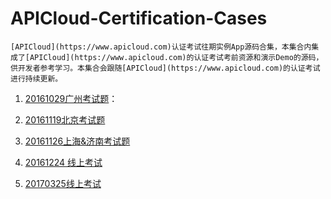 # APICloud-Certification-Cases
    [APICloud](https://www.apicloud.com)认证考试往期实例App源码合集，本集合内集成了[APICloud](https://www.apicloud.com)的认证考试考前资源和演示Demo的源码，供开发者参考学习。本集合会跟随[APICloud](https://www.apicloud.com)的认证考试进行持续更新。

1. [20161029广州考试题](https://github.com/apicloudcom/APICloud-Certification-Cases/tree/master/ACT_20161029)：



2. [20161119北京考试题](https://github.com/apicloudcom/APICloud-Certification-Cases/tree/master/ACT_20161119)



3. [20161126上海&济南考试题](https://github.com/apicloudcom/APICloud-Certification-Cases/tree/master/ACT_20161126)



4. [20161224 线上考试](https://github.com/apicloudcom/APICloud-Certification-Cases/tree/master/ACT_20161224)



5. [20170325线上考试](https://github.com/apicloudcom/APICloud-Certification-Cases/tree/master/ACT_20170325)

